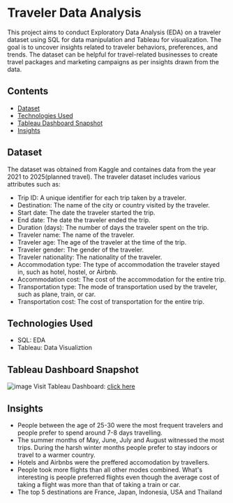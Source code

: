 # Traveler Data Analysis
This project aims to conduct Exploratory Data Analysis (EDA) on a traveler dataset using SQL for data manipulation and Tableau for visualization. The goal is to uncover insights related to traveler behaviors, preferences, and trends.
The dataset can be helpful for travel-related businesses to create travel packages and marketing campaigns as per insights drawn from the data.

## Contents
* [Dataset](#dataset)
* [Technologies Used](#technologies-used)
* [Tableau Dashboard Snapshot](#tableau-dashboard-snapshot)
* [Insights](#insights)

## Dataset
The dataset was obtained from Kaggle and containes data from the year 2021 to 2025(planned travel).
The traveler dataset includes various attributes such as:

* Trip ID: A unique identifier for each trip taken by a traveler.
* Destination: The name of the city or country visited by the traveler.
* Start date: The date the traveler started the trip.
* End date: The date the traveler ended the trip.
* Duration (days): The number of days the traveler spent on the trip.
* Traveler name: The name of the traveler.
* Traveler age: The age of the traveler at the time of the trip.
* Traveler gender: The gender of the traveler.
* Traveler nationality: The nationality of the traveler.
* Accommodation type: The type of accommodation the traveler stayed in, such as hotel, hostel, or Airbnb.
* Accommodation cost: The cost of the accommodation for the entire trip.
* Transportation type: The mode of transportation used by the traveler, such as plane, train, or car.
* Transportation cost: The cost of transportation for the entire trip.

## Technologies Used
* SQL: EDA
* Tableau: Data Visualiztion

## Tableau Dashboard Snapshot
![image](https://github.com/user-attachments/assets/c6ae6f5b-e0a9-4ea2-a4ea-2ca16d24d683)
Visit Tableau Dashboard: [click here](https://public.tableau.com/app/profile/sakshi.gupta3961/viz/TravelerDataAnalysis/TravelerDataAnalysis?publish=yes)

## Insights
* People between the age of 25-30 were the most frequent travelers and people prefer to spend around 7-8 days travelling.
* The summer months of May, June, July and August witnessed the most trips. During the harsh winter months people prefer to stay indoors or travel to a warmer country.
* Hotels and Airbnbs were the preffered accomodation by travellers.
* People took more flights than all other modes combined. What's interesting is people preferred flights even though the average cost of taking a flight was more than that of taking a train or car.
* The top 5 destinations are France, Japan, Indonesia, USA and Thailand
